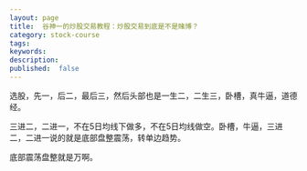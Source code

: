 ```yaml
---
layout: page
title:  谷神一的炒股交易教程：炒股交易到底是不是赌博？
category: stock-course
tags:
keywords:
description:  
published:  false
---
```



选股，先一，后二，最后三，然后头部也是一生二，二生三，卧槽，真牛逼，道德经。

三进二，二进一，不在5日均线下做多，不在5日均线做空。卧槽，牛逼，三进二，二进一说的就是底部盘整震荡，转单边趋势。

底部震荡盘整就是万啊。









